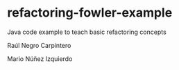 refactoring-fowler-example
==========================

Java code example to teach  basic refactoring  concepts 

Raúl Negro Carpintero

Mario Núñez Izquierdo